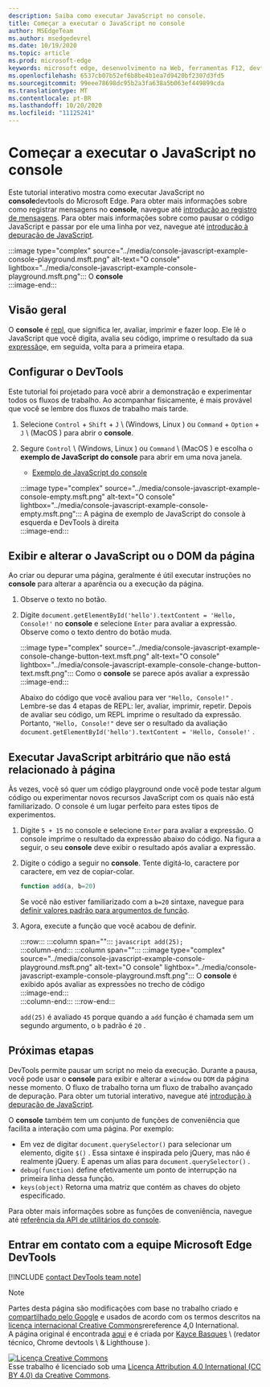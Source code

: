 ```yaml
---
description: Saiba como executar JavaScript no console.
title: Começar a executar o JavaScript no console
author: MSEdgeTeam
ms.author: msedgedevrel
ms.date: 10/19/2020
ms.topic: article
ms.prod: microsoft-edge
keywords: microsoft edge, desenvolvimento na Web, ferramentas F12, devtools
ms.openlocfilehash: 6537cb07b52ef6b8be4b1ea7d9420bf2307d3fd5
ms.sourcegitcommit: 99eee78698dc95b2a3fa638a5b063ef449899cda
ms.translationtype: MT
ms.contentlocale: pt-BR
ms.lasthandoff: 10/20/2020
ms.locfileid: "11125241"
---
```

<!-- Copyright Kayce Basques 

   Licensed under the Apache License, Version 2.0 (the "License");
   you may not use this file except in compliance with the License.
   You may obtain a copy of the License at

       https://www.apache.org/licenses/LICENSE-2.0

   Unless required by applicable law or agreed to in writing, software
   distributed under the License is distributed on an "AS IS" BASIS,
   WITHOUT WARRANTIES OR CONDITIONS OF ANY KIND, either express or implied.
   See the License for the specific language governing permissions and
   limitations under the License.  -->

# Começar a executar o JavaScript no console  

Este tutorial interativo mostra como executar JavaScript no **console**devtools do Microsoft Edge.  Para obter mais informações sobre como registrar mensagens no **console**, navegue até [introdução ao registro de mensagens][DevToolsConsoleLoggingMessages].  Para obter mais informações sobre como pausar o código JavaScript e passar por ele uma linha por vez, navegue até [introdução à depuração de JavaScript][DevToolsJavascriptIndex].  

:::image type="complex" source="../media/console-javascript-example-console-playground.msft.png" alt-text="O console" lightbox="../media/console-javascript-example-console-playground.msft.png":::
   O **console**  
:::image-end:::  

## Visão geral  

O **console** é [repl][WikiReadEvalPrintLoop], que significa ler, avaliar, imprimir e fazer loop.  Ele lê o JavaScript que você digita, avalia seu código, imprime o resultado da sua [expressão][2alityExpressionsVersusStatements]e, em seguida, volta para a primeira etapa.  

## Configurar o DevTools  

Este tutorial foi projetado para você abrir a demonstração e experimentar todos os fluxos de trabalho.  Ao acompanhar fisicamente, é mais provável que você se lembre dos fluxos de trabalho mais tarde.

1.  Selecione `Control` + `Shift` + `J` \ (Windows, Linux \) ou `Command` + `Option` + `J` \ (MacOS \) para abrir o **console**.  
1.  Segure `Control` \ (Windows, Linux \) ou `Command` \ (MacOS \) e escolha o **exemplo de JavaScript do console** para abrir em uma nova janela.  
    
    *   [Exemplo de JavaScript do console][GlitchConsoleJavascriptExample]  
    
    :::image type="complex" source="../media/console-javascript-example-console-empty.msft.png" alt-text="O console" lightbox="../media/console-javascript-example-console-empty.msft.png":::
       A página de exemplo de JavaScript do console à esquerda e DevTools à direita  
    :::image-end:::  
    
## Exibir e alterar o JavaScript ou o DOM da página  

Ao criar ou depurar uma página, geralmente é útil executar instruções no **console** para alterar a aparência ou a execução da página.  
    
1.  Observe o texto no botão.  
1.  Digite `document.getElementById('hello').textContent = 'Hello, Console!'` no **console** e selecione `Enter` para avaliar a expressão.  Observe como o texto dentro do botão muda.  
    
    :::image type="complex" source="../media/console-javascript-example-console-change-button-text.msft.png" alt-text="O console" lightbox="../media/console-javascript-example-console-change-button-text.msft.png":::
       Como o **console** se parece após avaliar a expressão  
    :::image-end:::  
    
    Abaixo do código que você avaliou para ver `"Hello, Console!"` .  Lembre-se das 4 etapas de REPL: ler, avaliar, imprimir, repetir.  Depois de avaliar seu código, um REPL imprime o resultado da expressão.  Portanto, `"Hello, Console!"` deve ser o resultado da avaliação `document.getElementById('hello').textContent = 'Hello, Console!'` .  
    
## Executar JavaScript arbitrário que não está relacionado à página  

Às vezes, você só quer um código playground onde você pode testar algum código ou experimentar novos recursos JavaScript com os quais não está familiarizado.  O console é um lugar perfeito para estes tipos de experimentos.  

1.  Digite `5 + 15` no console e selecione `Enter` para avaliar a expressão. O console imprime o resultado da expressão abaixo do código.  Na figura a seguir, o seu **console** deve exibir o resultado após avaliar a expressão.  

1.  Digite o código a seguir no **console**.  Tente digitá-lo, caractere por caractere, em vez de copiar-colar.  
    
    ```javascript
    function add(a, b=20)
    ```  
    
    Se você não estiver familiarizado com a `b=20` sintaxe, navegue para [definir valores padrão para argumentos de função][Esma6DefaultParameterValues].  
    
1.  Agora, execute a função que você acabou de definir.  
    
    :::row:::
       :::column span="":::
          ```javascript
          add(25);
          ```  
       :::column-end:::
       :::column span="":::
          :::image type="complex" source="../media/console-javascript-example-console-playground.msft.png" alt-text="O console" lightbox="../media/console-javascript-example-console-playground.msft.png":::
             O **console** é exibido após avaliar as expressões no trecho de código  
          :::image-end:::  
       :::column-end:::
    :::row-end:::
    
    `add(25)` é avaliado `45` porque quando a `add` função é chamada sem um segundo argumento, o `b` padrão é `20` .  

## Próximas etapas  

<!--See [Run JavaScript][DevToolsConsoleReference] to explore more features related to running JavaScript in the Console.  -->  

<!--todo: add console reference (run javascript) section when available  -->  

DevTools permite pausar um script no meio da execução.  Durante a pausa, você pode usar o **console** para exibir e alterar a `window` ou `DOM` da página nesse momento.  O fluxo de trabalho torna um fluxo de trabalho avançado de depuração.  Para obter um tutorial interativo, navegue até [introdução à depuração de JavaScript][DevToolsJavascriptIndex].  

O **console** também tem um conjunto de funções de conveniência que facilita a interação com uma página.  Por exemplo:  

*   Em vez de digitar `document.querySelector()` para selecionar um elemento, digite `$()` .  Essa sintaxe é inspirada pelo jQuery, mas não é realmente jQuery.  É apenas um alias para `document.querySelector()` .  
*   `debug(function)` define efetivamente um ponto de interrupção na primeira linha dessa função.  
*   `keys(object)` Retorna uma matriz que contém as chaves do objeto especificado.  

Para obter mais informações sobre as funções de conveniência, navegue até [referência da API de utilitários do console][DevToolsConsoleUtilities].  

## Entrar em contato com a equipe Microsoft Edge DevTools  

[!INCLUDE [contact DevTools team note](../includes/contact-devtools-team-note.md)]  

<!-- links -->  

[DevToolsConsoleLoggingMessages]: ./log.md "Introdução ao registro de mensagens no console | Documentos da Microsoft"  
[DevToolsConsoleReference]: ./reference.md#run-javascript "Referência do console | Documentos da Microsoft"  
[DevToolsConsoleUtilities]: ./utilities.md "Referência de API de utilitários de console | Documentos da Microsoft"  
[DevToolsJavascriptIndex]: ../javascript/index.md "Introdução à depuração de JavaScript no Microsoft Edge DevTools"  

[2alityExpressionsVersusStatements]: https://2ality.com/2012/09/expressions-vs-statements.html "Expressões versus instruções em JavaScript"  

[Esma6DefaultParameterValues]: https://es6-features.org/index#DefaultParameterValues "Valores de parâmetro padrão-manipulação de parâmetro estendido-ECMAScript 6 – novos recursos: visão geral & comparação"  

[GlitchConsoleJavascriptExample]: https://microsoft-edge-chromium-devtools.glitch.me/static/console/javascript/index.html "Exemplo de JavaScript do console | Problema"  

[WikiReadEvalPrintLoop]: https://en.wikipedia.org/wiki/Read–eval–print_loop "Leitura – eval – loop de impressão-Wikipédia"  

> [!NOTE]
> Partes desta página são modificações com base no trabalho criado e [compartilhado pelo Google][GoogleSitePolicies] e usados de acordo com os termos descritos na [licença internacional Creative Commons][CCA4IL]rereference 4,0 International.  
> A página original é encontrada [aqui](https://developers.google.com/web/tools/chrome-devtools/console/javascript) e é criada por [Kayce Basques][KayceBasques] \ (redator técnico, Chrome devtools \ & Lighthouse \).  

[![Licença Creative Commons][CCby4Image]][CCA4IL]  
Esse trabalho é licenciado sob uma [Licença Attribution 4.0 International (CC BY 4.0) da Creative Commons][CCA4IL].  

[CCA4IL]: https://creativecommons.org/licenses/by/4.0  
[CCby4Image]: https://i.creativecommons.org/l/by/4.0/88x31.png  
[GoogleSitePolicies]: https://developers.google.com/terms/site-policies  
[KayceBasques]: https://developers.google.com/web/resources/contributors/kaycebasques  

